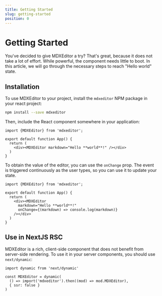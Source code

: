 ```yaml
---
title: Getting Started
slug: getting-started
position: 0
---
```


# Getting Started

You've decided to give MDXEditor a try? That's great, because it does not take a lot of effort. While powerful, the component needs little to boot. In this article, we will go through the necessary steps to reach "Hello world" state.

## Installation

To use MDXEditor to your project, install the `mdxeditor` NPM package in your react project:

```sh
npm install --save mdxeditor
```

Then, include the React component somewhere in your application:

```tsx
import {MDXEditor} from 'mdxeditor';

export default function App() {
  return (
    <div><MDXEditor markdown="Hello **world**!" /></div>
  )
}
```

To obtain the value of the editor, you can use the `onChange` prop. The event is triggered continuously as the user types, so you can use it to update your state.

```tsx
import {MDXEditor} from 'mdxeditor';

export default function App() {
  return (
    <div><MDXEditor 
      markdown="Hello **world**!" 
      onChange={(markdown) => console.log(markdown)} 
    /></div>
  )
}
```

## Use in NextJS RSC

MDXEditor is a rich, client-side component that does not benefit from server-side rendering. To use it in your server components, you should use `next/dynamic`:

```tsx
import dynamic from 'next/dynamic'

const MDXEditor = dynamic(
  () => import('mdxeditor').then((mod) => mod.MDXEditor), 
  { ssr: false }
)
```

